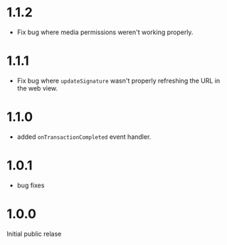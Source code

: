 # 1.1.2

- Fix bug where media permissions weren't working properly.

# 1.1.1

- Fix bug where `updateSignature` wasn't properly refreshing the URL in the web view.

# 1.1.0

- added `onTransactionCompleted` event handler.

# 1.0.1

- bug fixes

# 1.0.0

Initial public relase
